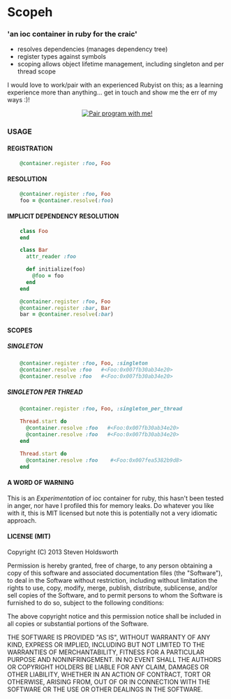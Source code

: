 Scopeh
======
### 'an ioc container in ruby for the craic'

* resolves dependencies (manages dependency tree)
* register types against symbols
* scoping allows object lifetime management, including singleton and per thread scope

I would love to work/pair with an experienced Rubyist on this; as a learning experience more than anything... get in touch and show me the err of my ways :)!

<div align="center">
<a href="mailto:me@stevenholdsworth.co.uk?subject=PAIR-PROG-REQ-[Scopeh]" style="">
<img src="http://holsee.com/wp-content/uploads/2013/04/badge.png" alt="Pair program with me!" scale="0">
</a>
</div>

### USAGE

#### REGISTRATION

```ruby
    @container.register :foo, Foo
```

#### RESOLUTION

```ruby
    @container.register :foo, Foo
    foo = @container.resolve(:foo)
```

#### IMPLICIT DEPENDENCY RESOLUTION

```ruby
    class Foo
    end

    class Bar
      attr_reader :foo

      def initialize(foo)
        @foo = foo
      end
    end

    @container.register :foo, Foo
    @container.register :bar, Bar
    bar = @container.resolve(:bar)
```

#### SCOPES

##### SINGLETON

```ruby
    @container.register :foo, Foo, :singleton
    @container.resolve :foo   #<Foo:0x007fb30ab34e20>
    @container.resolve :foo   #<Foo:0x007fb30ab34e20>
```

##### SINGLETON PER THREAD

```ruby
    @container.register :foo, Foo, :singleton_per_thread

    Thread.start do
      @container.resolve :foo   #<Foo:0x007fb30ab34e20>
      @container.resolve :foo   #<Foo:0x007fb30ab34e20>
    end

    Thread.start do
      @container.resolve :foo    #<Foo:0x007fea5382b9d8>
    end
```

#### A WORD OF WARNING
This is an _Experimentation_ of ioc container for ruby, this hasn't been tested in anger, nor have I profiled this for memory leaks.  Do whatever you like with it, this is MIT licensed but note this is potentially not a very idiomatic approach.

#### LICENSE (MIT)

Copyright (C) 2013 Steven Holdsworth

Permission is hereby granted, free of charge, to any person obtaining a copy of this software and associated documentation files (the "Software"), to deal in the Software without restriction, including without limitation the rights to use, copy, modify, merge, publish, distribute, sublicense, and/or sell copies of the Software, and to permit persons to whom the Software is furnished to do so, subject to the following conditions:

The above copyright notice and this permission notice shall be included in all copies or substantial portions of the Software.

THE SOFTWARE IS PROVIDED "AS IS", WITHOUT WARRANTY OF ANY KIND, EXPRESS OR IMPLIED, INCLUDING BUT NOT LIMITED TO THE WARRANTIES OF MERCHANTABILITY, FITNESS FOR A PARTICULAR PURPOSE AND NONINFRINGEMENT. IN NO EVENT SHALL THE AUTHORS OR COPYRIGHT HOLDERS BE LIABLE FOR ANY CLAIM, DAMAGES OR OTHER LIABILITY, WHETHER IN AN ACTION OF CONTRACT, TORT OR OTHERWISE, ARISING FROM, OUT OF OR IN CONNECTION WITH THE SOFTWARE OR THE USE OR OTHER DEALINGS IN THE SOFTWARE.

